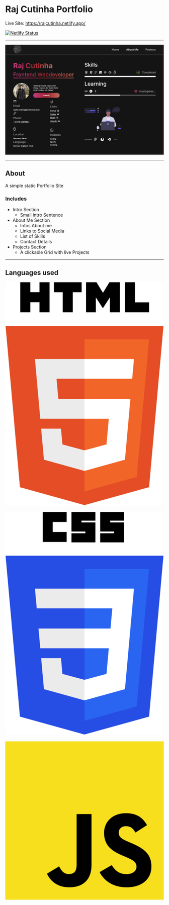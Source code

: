 # Raj Cutinha Portfolio

Live Site: https://rajcutinha.netlify.app/

[![Netlify Status](https://api.netlify.com/api/v1/badges/8e1d42fd-2ac7-4184-bb8c-a435616f8aa9/deploy-status)](https://app.netlify.com/sites/rajcutinha/deploys)

---

![Preview](src/img/Readme/preview.png)

---

## About

A simple static Portfolio Site

### Includes

- Intro Section
  - Small intro Sentence
- About Me Section
  - Infos About me
  - Links to Social Media
  - List of Skills
  - Contact Details
- Projects Section
  - A clickable Grid with live Projects

---

## Languages used

<div>

<img src="./src/img/Readme/html-5.svg">
&nbsp
<img src="./src/img/Readme/css-3.svg">
&nbsp
<img src="./src/img/Readme/javascript.svg">
</div>
